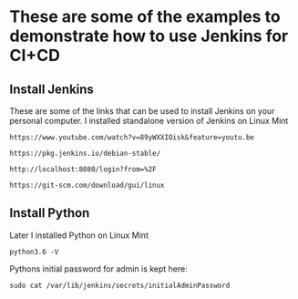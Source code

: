 # These are some of the examples to demonstrate how to use Jenkins for CI+CD 



## Install Jenkins

These are some of the links that can be used to install Jenkins on your personal computer. I installed standalone version of Jenkins on Linux Mint

```
https://www.youtube.com/watch?v=89yWXXIOisk&feature=youtu.be

https://pkg.jenkins.io/debian-stable/

http://localhost:8080/login?from=%2F

https://git-scm.com/download/gui/linux
```

## Install Python

Later I installed Python on Linux Mint

```
python3.6 -V
```

Pythons initial password for admin is kept here:

```
sudo cat /var/lib/jenkins/secrets/initialAdminPassword
```
